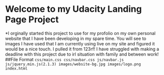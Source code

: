 # Welcome to my Udacity Landing Page Project
*I orginally started this project to use for my profolio on my own personal website that I have been developing in my spare time. You will see to images I have used that I am currently using live on my site and figured it would be a nice touch. I pulled it from 123rf! I have struggled with making a deadline with this project due to irl situation with family and between work!
##File Format
`css/main.css
css/navbar.css
js/navbar.js
js/jquery.min.js(2.1.3)
images/website-bg.jpg
images/logo.png
index.html`
